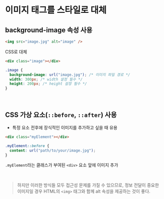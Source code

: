 # 이미지 태그를 스타일로 대체

## background-image 속성 사용

```html
<img src="image.jpg" alt="image" />
```

CSS로 대체

```html
<div class="image"></div>
```

```css
.image {
  background-image: url("image.jpg"); /* 이미지 파일 경로 */
  width: 300px; /* width 설정 필수 */
  height: 200px; /* height 설정 필수 */
}
```

<br/>

## CSS 가상 요소(`::before`, `::after`) 사용

- 특정 요소 전후에 장식적인 이미지를 추가하고 싶을 때 유용

```html
<div class="myElement"></div>
```

```css
.myElement::before {
  content: url("path/to/your/image.jpg");
}
```

`.myElement`라는 클래스가 부여된 `<div>` 요소 앞에 이미지 추가

<br/>

> 하지만 이러한 방식들 모두 접근성 문제를 가질 수 있으므로, 정보 전달이 중요한 이미지일 경우 HTML의 `<img>` 태그와 함께 alt 속성을 제공하는 것이 좋다.
